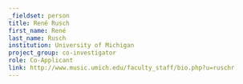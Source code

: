 ```yaml
---
_fieldset: person
title: René Rusch
first_name: René
last_name: Rusch
institution: University of Michigan
project_group: co-investigator
role: Co-Applicant
link: http://www.music.umich.edu/faculty_staff/bio.php?u=ruschr
---
```


